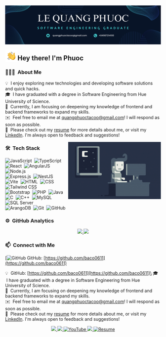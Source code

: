 ![Quang Phuoc Banner](https://raw.githubusercontent.com/LeQuangPhuoc2002/LeQuangPhuoc2002/master/assets/Blue.png)

<img alt="Night Coding" src="./assets/Hand%20Wave.gif" width='40' align="left"/><h2>Hey there! I'm Phuoc</h2>

<!-- ## 👋 &nbsp;Hey there! I'm Phuoc -->

### 👨🏻‍💻 &nbsp;About Me

💡 &nbsp;I enjoy exploring new technologies and developing software solutions and quick hacks.\
🎓 &nbsp;I have graduated with a degree in Software Engineering from Hue University of Science.\
🌱 &nbsp;Currently, I am focusing on deepening my knowledge of frontend and backend frameworks to expand my skills.\
✉️ &nbsp;Feel free to email me at quangphuoctacoo@gmail.com! I will respond as soon as possible.\
📄 &nbsp;Please check out my [resume](https://lequangphuoc2002.github.io/QuangPhuocCV/) for more details about me, or visit my [LinkedIn](https://www.linkedin.com/in/quangphuoc/). I'm always open to feedback and suggestions!


<img alt="Night Coding" src="https://raw.githubusercontent.com/LeQuangPhuoc2002/LeQuangPhuoc2002/master/assets/Night-Coding.gif" align="right"/>


### 🛠 &nbsp;Tech Stack

![JavaScript](https://img.shields.io/badge/-JavaScript-05122A?style=flat&logo=javascript)&nbsp;
![TypeScript](https://img.shields.io/badge/-TypeScript-05122A?style=flat&logo=typescript&logoColor=3178C6)&nbsp;
![React](https://img.shields.io/badge/-React-05122A?style=flat&logo=react)&nbsp;
![AngularJS](https://img.shields.io/badge/-AngularJS-05122A?style=flat&logo=angularjs)&nbsp;
![Node.js](https://img.shields.io/badge/-Node.js-05122A?style=flat&logo=node.js)&nbsp;\
![Express.js](https://img.shields.io/badge/-Express.js-05122A?style=flat&logo=express)&nbsp;
![NestJS](https://img.shields.io/badge/-NestJS-05122A?style=flat&logo=nestjs&logoColor=E0234E)&nbsp;
![Vite](https://img.shields.io/badge/-Vite-05122A?style=flat&logo=vite&logoColor=646CFF)&nbsp;
![HTML](https://img.shields.io/badge/-HTML-05122A?style=flat&logo=HTML5)&nbsp;
![CSS](https://img.shields.io/badge/-CSS-05122A?style=flat&logo=CSS3&logoColor=1572B6)&nbsp;
![Tailwind CSS](https://img.shields.io/badge/-Tailwind%20CSS-05122A?style=flat&logo=tailwindcss&logoColor=06B6D4)&nbsp;\
![Bootstrap](https://img.shields.io/badge/-Bootstrap-05122A?style=flat&logo=bootstrap&logoColor=563D7C)&nbsp;
![PHP](https://img.shields.io/badge/-PHP-05122A?style=flat&logo=php&logoColor=777BB4)&nbsp;
![Java](https://img.shields.io/badge/-Java-05122A?style=flat&logo=Java&logoColor=FFA518)&nbsp;
![C](https://img.shields.io/badge/-C-05122A?style=flat&logo=C&logoColor=A8B9CC)&nbsp;
![C++](https://img.shields.io/badge/-C++-05122A?style=flat&logo=C%2B%2B&logoColor=00599C)&nbsp;
![MySQL](https://img.shields.io/badge/-MySQL-05122A?style=flat&logo=mysql&logoColor=4479A1)&nbsp;
![SQL Server](https://img.shields.io/badge/-SQL%20Server-05122A?style=flat&logo=microsoft-sql-server)&nbsp;\
![ArangoDB](https://img.shields.io/badge/-ArangoDB-05122A?style=flat&logo=arangodb)&nbsp;
![Git](https://img.shields.io/badge/-Git-05122A?style=flat&logo=git)&nbsp;
![GitHub](https://img.shields.io/badge/-GitHub-05122A?style=flat&logo=github)&nbsp;


### ⚙️ &nbsp;GitHub Analytics

<p align="center">
<a href="https://github.com/LeQuangPhuoc2002">
  <img height="180em" src="https://github-readme-stats-eight-theta.vercel.app/api?username=LeQuangPhuoc2002&show_icons=true&theme=algolia&include_all_commits=true&count_private=true"/>
  <img height="180em" src="https://github-readme-stats-eight-theta.vercel.app/api/top-langs/?username=LeQuangPhuoc2002&layout=compact&langs_count=8&theme=algolia"/>
</a>
</p>

### 📫 &nbsp;Connect with Me

[![GitHub](https://img.icons8.com/?size=100&id=12599&format=png&color=000000) GitHub: [https://github.com/baco0611](https://github.com/baco0611)

💡 &nbsp;GitHub: [https://github.com/baco0611](https://github.com/baco0611)\
🎓 &nbsp;I have graduated with a degree in Software Engineering from Hue University of Science.\
🌱 &nbsp;Currently, I am focusing on deepening my knowledge of frontend and backend frameworks to expand my skills.\
✉️ &nbsp;Feel free to email me at quangphuoctacoo@gmail.com! I will respond as soon as possible.\
📄 &nbsp;Please check out my [resume](https://lequangphuoc2002.github.io/QuangPhuocCV/) for more details about me, or visit my [LinkedIn](https://www.linkedin.com/in/quangphuoc/). I'm always open to feedback and suggestions!

<p align="center">
  <a href="https://www.linkedin.com/in/quangphuoc/" target="_blank">
    <img src="https://img.icons8.com/fluent/48/000000/linkedin.png"/>
  </a>
  <a href="https://github.com/LeQuangPhuoc2002" alt="GitHub">
    <img src="https://img.icons8.com/fluent/48/000000/github.png"/>
  </a> 
  <a href="https://www.youtube.com/@phuoclequang7518" target="_blank">
    <img src="https://img.icons8.com/fluent/48/000000/youtube-play.png" alt="YouTube"/>
  </a>
  <a href="mailto:quangphuoctacoo@gmail.com" alt="Email">
    <img src="https://img.icons8.com/fluent/48/000000/mailing.png"/>
  </a>
  <a href="https://lequangphuoc2002.github.io/QuangPhuocCV/" alt="Resume">
    <img src="https://img.icons8.com/fluent/48/000000/resume.png" alt="Resume"/>
  </a>
</p>
